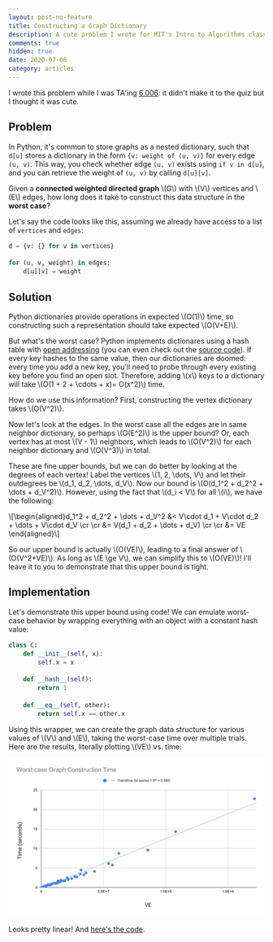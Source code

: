 ```yaml
---
layout: post-no-feature
title: Constructing a Graph Dictionary
description: A cute problem I wrote for MIT's Intro to Algorithms class.
comments: true
hidden: true
date: 2020-07-06
category: articles
---
```


I wrote this problem while I was TA'ing [6.006](https://ocw.mit.edu/courses/electrical-engineering-and-computer-science/6-006-introduction-to-algorithms-fall-2011/): it didn't make it to the quiz but I thought it was cute.

## Problem

In Python, it's common to store graphs as a nested dictionary, such that `d[u]` stores a dictionary in the form `{v: weight of (u, v)}` for every edge `(u, v)`. This way, you check whether edge `(u, v)` exists using `if v in d[u]`, and you can retrieve the weight of `(u, v)` by calling `d[u][v]`. 

Given a **connected weighted directed graph** \\(G\\) with \\(V\\) vertices and \\(E\\) edges, how long does it take to construct this data structure in the **worst case**?

Let's say the code looks like this, assuming we already have access to a list of `vertices` and `edges`:

```python
d = {v: {} for v in vertices}  

for (u, v, weight) in edges:
    d[u][v] = weight
```

## Solution

Python dictionaries provide operations in expected \\(O(1)\\) time, so constructing such a representation should take expected \\(O(V+E)\\). 

But what's the worst case? Python implements dictionares using a hash table with [open addressing](https://en.wikipedia.org/wiki/Open_addressing) (you can even check out the [source code](https://github.com/python/cpython/blob/master/Objects/dictobject.c)). If every key hashes to the same value, then our dictionaries are doomed: every time you add a new key, you'll need to probe through every existing key before you find an open slot. Therefore, adding \\(x\\) keys to a dictionary will take \\(O(1 + 2 + \cdots + x)= O(x^2)\\) time.

How do we use this information? First, constructing the vertex dictionary takes \\(O(V^2)\\).

Now let's look at the edges. In the worst case all the edges are in same neighbor dictionary, so perhaps \\(O(E^2)\\) is the upper bound? Or, each vertex has at most \\(V - 1\\) neighbors, which leads to \\(O(V^2)\\) for each neighbor dictionary and \\(O(V^3)\\) in total.

These are fine upper bounds, but we can do better by looking at the degrees of each vertex! Label the vertices \\(1, 2, \dots, V\\) and let their outdegrees be \\(d_1, d_2, \dots, d_V\\). Now our bound is \\(O(d_1^2 + d_2^2 + \dots + d_V^2)\\). However, using the fact that \\(d_i < V\\) for all \\(i\\), we have the following:

\\[\begin{aligned}d_1^2 + d_2^2 + \dots + d_V^2 &< V\cdot d_1 +  V\cdot d_2 + \dots +  V\cdot d_V  \cr \cr &= V(d_1 + d_2 + \dots + d_V) \cr \cr &= VE \end{aligned}\\]

So our upper bound is actually \\(O(VE)\\), leading to a final answer of \\(O(V^2+VE)\\). As long as \\(E \ge V\\), we can simplify this to \\(O(VE)\\)! I'll leave it to you to demonstrate that this upper bound is tight.

## Implementation

Let's demonstrate this upper bound using code! We can emulate worst-case behavior by wrapping everything with an object with a constant hash value:

```python
class C:
    def __init__(self, x):
        self.x = x

    def __hash__(self):
        return 1

    def __eq__(self, other):
        return self.x == other.x
```

Using this wrapper, we can create the graph data structure for various values of \\(V\\) and \\(E\\), taking the worst-case time over multiple trials. Here are the results, literally plotting \\(VE\\) vs. time:

<img src="/images/dict-plot.svg" style="width:min(100%, 800px)">

Looks pretty linear! And [here's the code](https://gist.github.com/akshayravikumar/113239ca18336b247a635c72669cdc60).
